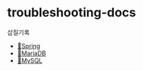# troubleshooting-docs
삽질기록

- [🍃Spring](./spring/README.md)
- [🦦MariaDB](./mariadb/README.md)
- [🐬MySQL](./mysql/README.md)
